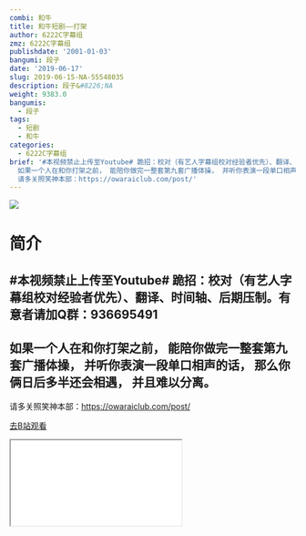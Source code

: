 ```yaml
---
combi: 和牛
title: 和牛短剧——打架
author: 6222C字幕组
zmz: 6222C字幕组
publishdate: '2001-01-03'
bangumi: 段子
date: '2019-06-17'
slug: 2019-06-15-NA-55548035
description: 段子&#8226;NA
weight: 9383.0
bangumis:
  - 段子
tags:
  - 短剧
  - 和牛
categories:
  - 6222C字幕组
brief: '#本视频禁止上传至Youtube# 跪招：校对（有艺人字幕组校对经验者优先）、翻译、时间轴、后期压制。有意者请加Q群：936695491 ------------------------------------
  如果一个人在和你打架之前， 能陪你做完一整套第九套广播体操， 并听你表演一段单口相声的话， 那么你俩日后多半还会相遇， 并且难以分离。 -------------------------------------
  请多关照笑神本部：https://owaraiclub.com/post/'
---
```

![](https://raw.githubusercontent.com/tcgriffith/owaraisite/master/static/tmpimg/359800ce37e36e2fca9850bafffb2db295614451.jpg.480.jpg)
# 简介  
#本视频禁止上传至Youtube#
跪招：校对（有艺人字幕组校对经验者优先）、翻译、时间轴、后期压制。有意者请加Q群：936695491
------------------------------------
如果一个人在和你打架之前，
能陪你做完一整套第九套广播体操，
并听你表演一段单口相声的话，
那么你俩日后多半还会相遇，
并且难以分离。
-------------------------------------
请多关照笑神本部：https://owaraiclub.com/post/  

[去B站观看](https://www.bilibili.com/video/av55548035/)
<div class ="resp-container"><iframe class="testiframe" src="//player.bilibili.com/player.html?aid=55548035"", scrolling="no", allowfullscreen="true" > </iframe></div> 
